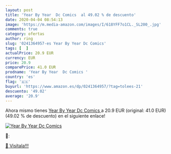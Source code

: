 ```yaml
---
layout: post
title: 'Year By Year  Dc Comics  al 49.02 % de descuento'
date: 2020-04-04 08:54:13
image: 'https://m.media-amazon.com/images/I/618YFF7o1CL._SL200_.jpg'
comments: true
category: ofertas
author: ring
slug: '0241364957-es Year By Year Dc Comics'
tags: [  ]
actualPrice: 20.9 EUR
currency: EUR
price: 20.9
comparePrice: 41.0 EUR
prodname: 'Year By Year  Dc Comics '
country: 'es'
flag: '🇪🇸'
buyurl: 'https://www.amazon.es/dp/0241364957/?tag=tolees-21'
descuento: '49.02'
average: '20.9'
---
```


Ahora mismo tienes [Year By Year  Dc Comics ](https://www.amazon.es/dp/0241364957/?tag=tolees-21) a 20.9 EUR (original: 41.0 EUR) (49.02 %  de descuento) en el siguiente enlace!

[![Year By Year  Dc Comics ](https://m.media-amazon.com/images/I/618YFF7o1CL._SL200_.jpg)](https://www.amazon.es/dp/0241364957/?tag=tolees-21)

🔎:


[🛒 Visítala!!!](https://www.amazon.es/dp/0241364957/?tag=tolees-21)
